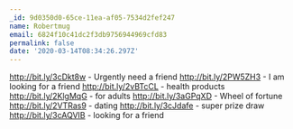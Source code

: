 ```yaml
---
_id: 9d0350d0-65ce-11ea-af05-7534d2fef247
name: Robertmug
email: 6824f10c41dc2f3db9756944969cfd83
permalink: false
date: '2020-03-14T08:34:26.297Z'
---
```

http://bit.ly/3cDkt8w - Urgently need a friend 
http://bit.ly/2PW5ZH3 - I am looking for a friend 
http://bit.ly/2vBTcCL - health products 
http://bit.ly/2KlgMqG - for adults 
http://bit.ly/3aGPqXD - Wheel of fortune 
http://bit.ly/2VTRas9 - dating 
http://bit.ly/3cJdafe - super prize draw 
http://bit.ly/3cAQVIB - looking for a friend
